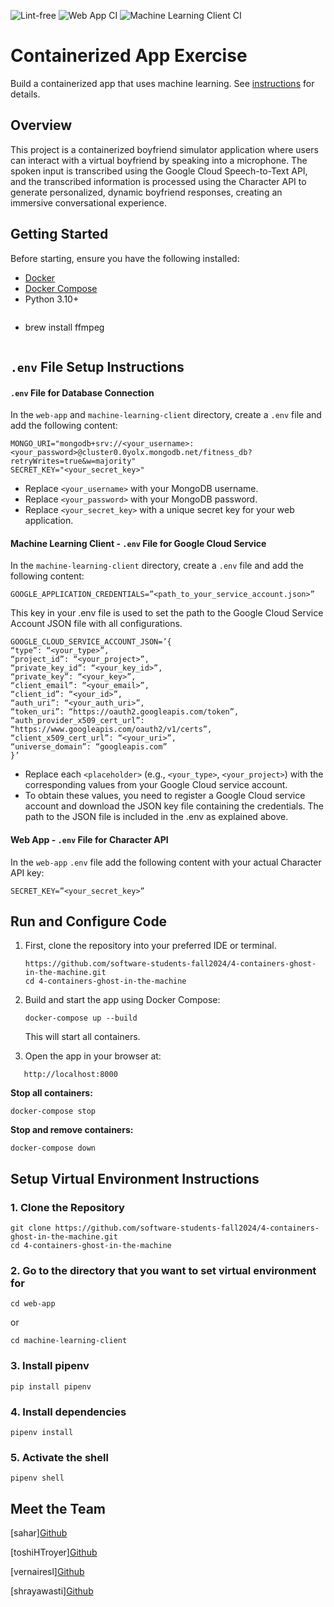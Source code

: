 ![Lint-free](https://github.com/nyu-software-engineering/containerized-app-exercise/actions/workflows/lint.yml/badge.svg)
![Web App CI](https://github.com/software-students-fall2024/4-containers-ghost-in-the-machine/actions/workflows/web-app-tests.yml/badge.svg)
![Machine Learning Client CI](https://github.com/software-students-fall2024/4-containers-ghost-in-the-machine/actions/workflows/client-tests.yml/badge.svg)

# Containerized App Exercise

Build a containerized app that uses machine learning. See [instructions](./instructions.md) for details.

## Overview
This project is a containerized boyfriend simulator application where users can interact with a virtual boyfriend by speaking into a microphone. The spoken input is transcribed using the Google Cloud Speech-to-Text API, and the transcribed information is processed using the Character API to generate personalized, dynamic boyfriend responses, creating an immersive conversational experience.
 
## Getting Started
Before starting, ensure you have the following installed:
- [Docker](https://www.docker.com/products/docker-desktop/)
- [Docker Compose](https://docs.docker.com/compose/install/)
- Python 3.10+
   ```
- brew install ffmpeg
   ```

## `.env` File Setup Instructions
#### `.env` File for Database Connection
In the `web-app` and `machine-learning-client` directory, create a `.env` file and add the following content:
```
MONGO_URI="mongodb+srv://<your_username>:<your_password>@cluster0.0yolx.mongodb.net/fitness_db?retryWrites=true&w=majority"
SECRET_KEY="<your_secret_key>"
```
- Replace `<your_username>` with your MongoDB username.
- Replace `<your_password>` with your MongoDB password.
- Replace `<your_secret_key>` with a unique secret key for your web application.

#### Machine Learning Client - `.env` File for Google Cloud Service
In the `machine-learning-client` directory, create a `.env` file and add the following content:
```
GOOGLE_APPLICATION_CREDENTIALS=”<path_to_your_service_account.json>”
```

This key in your .env file is used to set the path to the Google Cloud Service Account JSON file with all configurations. 

```
GOOGLE_CLOUD_SERVICE_ACCOUNT_JSON=’{
“type”: “<your_type>”,
“project_id”: “<your_project>”,
“private_key_id”: “<your_key_id>”,
“private_key”: “<your_key>”,
“client_email”: “<your_email>”,
“client_id”: “<your_id>”,
“auth_uri”: “<your_auth_uri>”,
“token_uri”: “https://oauth2.googleapis.com/token”,
“auth_provider_x509_cert_url”: “https://www.googleapis.com/oauth2/v1/certs”,
“client_x509_cert_url”: “<your_uri>”,
“universe_domain”: “googleapis.com”
}’
```
- Replace each `<placeholder>` (e.g., `<your_type>`, `<your_project>`) with the corresponding values from your Google Cloud service account.
- To obtain these values, you need to register a Google Cloud service account and download the JSON key file containing the credentials. The path to the JSON file is included in the .env as explained above.


#### Web App - `.env` File for Character API
In the `web-app` `.env` file add the following content with your actual Character API key:
```
SECRET_KEY=”<your_secret_key>”
```



## Run and Configure Code
   
1. First, clone the repository into your preferred IDE or terminal.
   ```
   https://github.com/software-students-fall2024/4-containers-ghost-in-the-machine.git
   cd 4-containers-ghost-in-the-machine
   ```
   
2. Build and start the app using Docker Compose:
   ```
   docker-compose up --build
   ```
   This will start all containers.
3. Open the app in your browser at:
```
   http://localhost:8000
   ```
**Stop all containers:**
 ```
docker-compose stop
```
**Stop and remove containers:**
 ```
docker-compose down
```

## Setup Virtual Environment Instructions

### 1. Clone the Repository

```
git clone https://github.com/software-students-fall2024/4-containers-ghost-in-the-machine.git
cd 4-containers-ghost-in-the-machine
```

### 2. Go to the directory that you want to set virtual environment for

```
cd web-app
```

or

```
cd machine-learning-client
```

### 3. Install pipenv

```
pip install pipenv
```

### 4. Install dependencies

```
pipenv install
```

### 5. Activate the shell

```
pipenv shell
```


## Meet the Team
[sahar][Github](https://github.com/saharbueno)

[toshiHTroyer][Github](https://github.com/toshiHtroyer)

[vernairesl][Github](https://github.com/vernairesl)

[shrayawasti][Github](https://github.com/shrayawasti)
